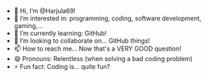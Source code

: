 - 👋 Hi, I’m @Harjula69!
- 👀 I’m interested in: programming, coding, software development, gaming,...
- 🌱 I’m currently learning: GitHub!
- 💞️ I’m looking to collaborate on... GitHub things! 
- 📫 How to reach me... Now that's a VERY GOOD question!
- 😄 Pronouns: Relentless (when solving a bad coding problem)
- ⚡ Fun fact: Coding is... quite fun?

<!---
Harjula69/Harjula69 is a ✨ special ✨ repository because its `README.md` (this file) appears on your GitHub profile.
You can click the Preview link to take a look at your changes.
--->
